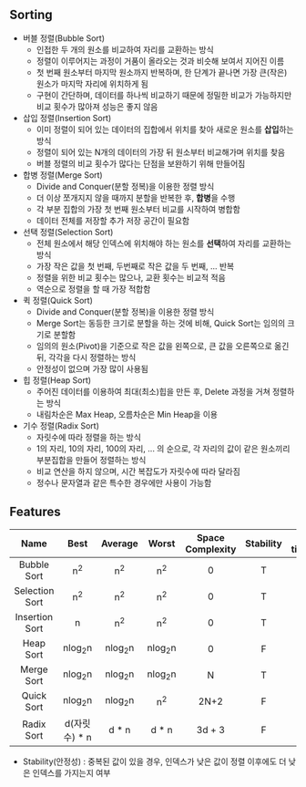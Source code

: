 ## Sorting

- 버블 정렬(Bubble Sort)
  - 인접한 두 개의 원소를 비교하여 자리를 교환하는 방식
  - 정렬이 이루어지는 과정이 거품이 올라오는 것과 비슷해 보여서 지어진 이름
  - 첫 번째 원소부터 마지막 원소까지 반복하며, 한 단계가 끝나면 가장 큰(작은) 원소가 마지막 자리에 위치하게 됨
  - 구현이 간단하며, 데이터를 하나씩 비교하기 때문에 정밀한 비교가 가능하지만 비교 횟수가 많아져 성능은 좋지 않음
- 삽입 정렬(Insertion Sort)
  - 이미 정렬이 되어 있는 데이터의 집합에서 위치를 찾아 새로운 원소를 <b>삽입</b>하는 방식
  - 정렬이 되어 있는 N개의 데이터의 가장 뒤 원소부터 비교해가며 위치를 찾음
  - 버블 정렬의 비교 횟수가 많다는 단점을 보완하기 위해 만들어짐
- 합병 정렬(Merge Sort)
  - Divide and Conquer(분할 정복)을 이용한 정렬 방식
  - 더 이상 쪼개지지 않을 때까지 분할을 반복한 후, <b>합병</b>을 수행
  - 각 부분 집합의 가장 첫 번째 원소부터 비교를 시작하여 병합함
  - 데이터 전체를 저장할 추가 저장 공간이 필요함
- 선택 정렬(Selection Sort)
  - 전체 원소에서 해당 인덱스에 위치해야 하는 원소를 <b>선택</b>하여 자리를 교환하는 방식
  - 가장 작은 값을 첫 번째, 두번째로 작은 값을 두 번째, ... 반복
  - 정렬을 위한 비교 횟수는 많으나, 교환 횟수는 비교적 적음
  - 역순으로 정렬을 할 때 가장 적합함
- 퀵 정렬(Quick Sort)
  - Divide and Conquer(분할 정복)을 이용한 정렬 방식
  - Merge Sort는 동등한 크기로 분할을 하는 것에 비해, Quick Sort는 임의의 크기로 분할함
  - 임의의 원소(Pivot)을 기준으로 작은 값을 왼쪽으로, 큰 값을 오른쪽으로 옮긴 뒤, 각각을 다시 정렬하는 방식
  - 안정성이 없으며 가장 많이 사용됨
- 힙 정렬(Heap Sort)
  - 주어진 데이터를 이용하여 최대(최소)힙을 만든 후, Delete 과정을 거쳐 정렬하는 방식
  - 내림차순은 Max Heap, 오름차순은 Min Heap을 이용
- 기수 정렬(Radix Sort)
  - 자릿수에 따라 정렬을 하는 방식
  - 1의 자리, 10의 자리, 100의 자리, ... 의 순으로, 각 자리의 값이 같은 원소끼리 부분집합을 만들어 정렬하는 방식
  - 비교 연산을 하지 않으며, 시간 복잡도가 자릿수에 따라 달라짐
  - 정수나 문자열과 같은 특수한 경우에만 사용이 가능함



## Features

<table style="text-align:center">
    <thead>
        <th>Name</th>
        <th>Best</th>
        <th>Average</th>
        <th>Worst</th>
        <th>Space Complexity</th>
        <th>Stability</th>
        <th>Run-time(sec)</th>
    </thead>
    <tbody>
        <tr>
            <td>Bubble Sort</td>
            <td>n<sup>2</sup></td>
            <td>n<sup>2</sup></td>
            <td>n<sup>2</sup></td>
            <td>0</td>
            <td>T</td>
            <td>22.894</td>
        </tr>
        <tr>
            <td>Selection Sort</td>
            <td>n<sup>2</sup></td>
            <td>n<sup>2</sup></td>
            <td>n<sup>2</sup></td>
            <td>0</td>
            <td>T</td>
            <td>10.842</td>
        </tr>
        <tr>
            <td>Insertion Sort</td>
            <td>n</td>
            <td>n<sup>2</sup></td>
            <td>n<sup>2</sup></td>
            <td>0</td>
            <td>T</td>
            <td>7.438</td>
        </tr>
        <tr>
            <td>Heap Sort</td>
            <td>nlog<sub>2</sub>n</td>
            <td>nlog<sub>2</sub>n</td>
            <td>nlog<sub>2</sub>n</td>
            <td>0</td>
            <td>F</td>
            <td>0.034</td>
        </tr>
        <tr>
            <td>Merge Sort</td>
            <td>nlog<sub>2</sub>n</td>
            <td>nlog<sub>2</sub>n</td>
            <td>nlog<sub>2</sub>n</td>
            <td>N</td>
            <td>T</td>
            <td>0.026</td>
        </tr>
        <tr>
            <td>Quick Sort</td>
            <td>nlog<sub>2</sub>n</td>
            <td>nlog<sub>2</sub>n</td>
            <td>n<sup>2</sup></td>
            <td>2N+2</td>
            <td>F</td>
            <td>0.014</td>
        </tr>
        <tr>
            <td>Radix Sort</td>
            <td>d(자릿수) * n</td>
            <td>d * n</td>
            <td>d * n</td>
            <td>3d + 3</td>
            <td>F</td>
            <td> </td>
        </tr>
    </tbody>
</table>

- Stability(안정성) : 중복된 값이 있을 경우, 인덱스가 낮은 값이 정렬 이후에도 더 낮은 인덱스를 가지는지 여부